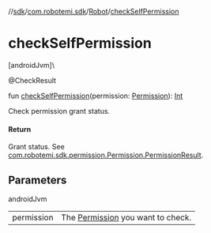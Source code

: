 //[sdk](../../../index.md)/[com.robotemi.sdk](../index.md)/[Robot](index.md)/[checkSelfPermission](check-self-permission.md)

# checkSelfPermission

[androidJvm]\

@CheckResult

fun [checkSelfPermission](check-self-permission.md)(permission: [Permission](../../com.robotemi.sdk.permission/-permission/index.md)): [Int](https://kotlinlang.org/api/latest/jvm/stdlib/kotlin/-int/index.html)

Check permission grant status.

#### Return

Grant status. See [com.robotemi.sdk.permission.Permission.PermissionResult](../../com.robotemi.sdk.permission/-permission/-permission-result/index.md).

## Parameters

androidJvm

| | |
|---|---|
| permission | The [Permission](../../com.robotemi.sdk.permission/-permission/index.md) you want to check. |
